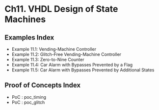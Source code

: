# Ch11. VHDL Design of State Machines

## Examples Index
* Example 11.1: Vending-Machine Controller
* Example 11.2: Glitch-Free Vending-Machine Controller
* Example 11.3: Zero-to-Nine Counter
* Example 11.4: Car Alarm with Bypasses Prevented by a Flag
* Example 11.5: Car Alarm with Bypasses Prevented by Additional States


## Proof of Concepts Index
* PoC :  poc_timing
* PoC :  poc_glitch
